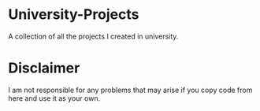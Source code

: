 # University-Projects
A collection of all the projects I created in university.

# Disclaimer
I am not responsible for any problems that may arise if you copy code from here and use it as your own.
